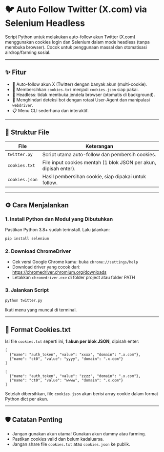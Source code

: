 
# 🐦 Auto Follow Twitter (X.com) via Selenium Headless

Script Python untuk melakukan auto-follow akun Twitter (X.com) menggunakan cookies login dan Selenium dalam mode headless (tanpa membuka browser). Cocok untuk penggunaan massal dan otomatisasi airdrop/farming sosial.

---

## ✨ Fitur

- 🔁 Auto-follow akun X (Twitter) dengan banyak akun (multi-cookie).
- 🧼 Membersihkan `cookies.txt` menjadi `cookies.json` siap pakai.
- 🤖 Headless: tidak membuka jendela browser (otomatis di background).
- 🔐 Menghindari deteksi bot dengan rotasi User-Agent dan manipulasi `webdriver`.
- 📋 Menu CLI sederhana dan interaktif.

---

## 🧩 Struktur File

| File             | Keterangan                                                  |
|------------------|-------------------------------------------------------------|
| `twitter.py`     | Script utama auto-follow dan pembersih cookies.             |
| `cookies.txt`    | File input cookies mentah (1 blok JSON per akun, dipisah enter). |
| `cookies.json`   | Hasil pembersihan cookie, siap dipakai untuk follow.        |

---

## ⚙️ Cara Menjalankan

### 1. Install Python dan Modul yang Dibutuhkan

Pastikan Python 3.8+ sudah terinstall. Lalu jalankan:

```bash
pip install selenium
```

### 2. Download ChromeDriver

- Cek versi Google Chrome kamu: buka `chrome://settings/help`
- Download driver yang cocok dari: https://chromedriver.chromium.org/downloads
- Letakkan `chromedriver.exe` di folder project atau folder PATH

### 3. Jalankan Script

```bash
python twitter.py
```

Ikuti menu yang muncul di terminal.

---

## 📝 Format Cookies.txt

Isi file `cookies.txt` seperti ini, **1 akun per blok JSON**, dipisah enter:

```
[
  {"name": "auth_token", "value": "xxxx", "domain": ".x.com"},
  {"name": "ct0", "value": "yyyy", "domain": ".x.com"}
]

[
  {"name": "auth_token", "value": "zzzz", "domain": ".x.com"},
  {"name": "ct0", "value": "wwww", "domain": ".x.com"}
]
```

Setelah dibersihkan, file `cookies.json` akan berisi array cookie dalam format Python dict per akun.

---

## 🛡️ Catatan Penting

- Jangan gunakan akun utama! Gunakan akun dummy atau farming.
- Pastikan cookies valid dan belum kadaluarsa.
- Jangan share file `cookies.txt` atau `cookies.json` ke publik.
